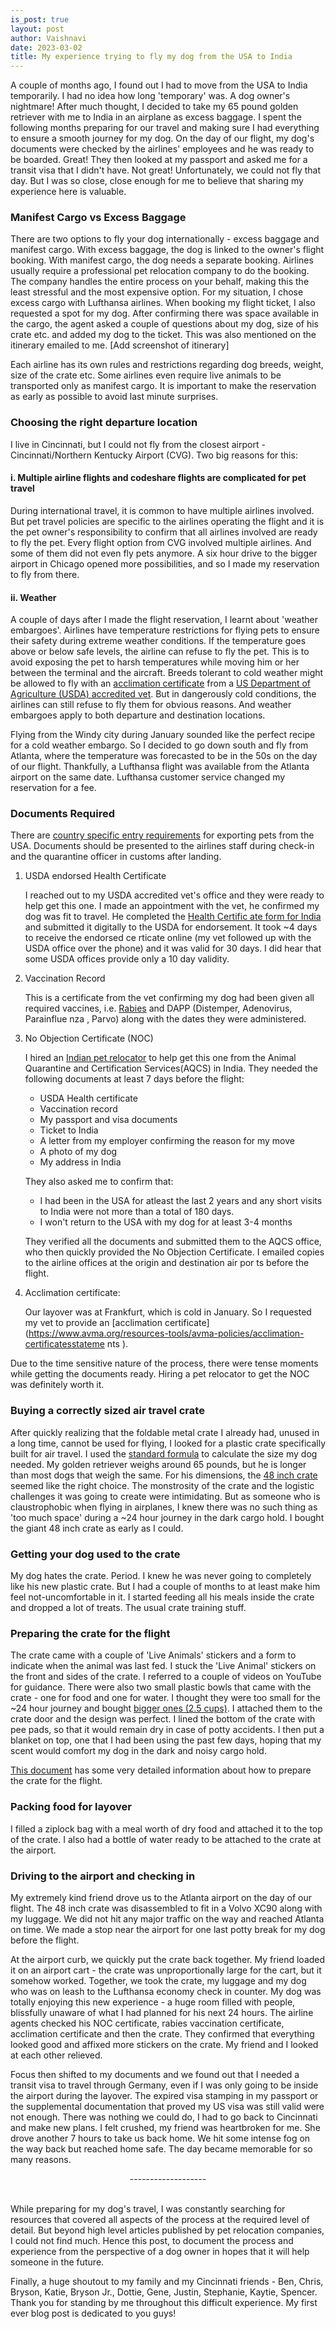 ```yaml
---
is_post: true
layout: post
author: Vaishnavi
date: 2023-03-02
title: My experience trying to fly my dog from the USA to India
---
```


A couple of months ago, I found out I had to move from the USA to India temporarily. I had no idea how long 'temporary' was. A dog owner's nightmare! After much thought, I decided to take my 65 pound golden retriever with me to India in an airplane as excess baggage. I spent the following months preparing for our travel and making sure I had everything to ensure a smooth journey for my dog. On the day of our flight, my dog's documents were checked by the airlines' employees and he was ready to be boarded. Great! They then looked at my passport and asked me for a transit visa that I didn't have. Not great! Unfortunately, we could not fly that day. But I was so close, close enough for me to believe that sharing my experience here is valuable.  

### Manifest Cargo vs Excess Baggage

There are two options to fly your dog internationally - excess baggage and manifest cargo. With excess baggage, the dog is linked to the owner's flight booking. With manifest cargo, the dog needs a separate booking. Airlines usually require a professional pet relocation company to do the booking. The company handles the entire process on your behalf, making this the least stressful and the most expensive option. For my situation, I chose excess cargo with Lufthansa airlines. When booking my flight ticket, I also requested a spot for my dog. After confirming there was space available in the cargo, the agent asked a couple of questions about my dog, size of his crate etc. and added my dog to the ticket. This was also mentioned on the itinerary emailed to me.
[Add screenshot of itinerary]

Each airline has its own rules and restrictions regarding dog breeds, weight, size of the crate etc. Some airlines even require live animals to be transported only as manifest cargo. It is important to make the reservation as early as possible to avoid last minute surprises.

### Choosing the right departure location

I live in Cincinnati, but I could not fly from the closest airport - Cincinnati/Northern Kentucky Airport (CVG). Two big reasons for this: 

#### i. Multiple airline flights and codeshare flights are complicated for pet travel

During international travel, it is common to have multiple airlines involved. But pet travel policies are specific to the airlines operating the flight and it is the pet owner's responsibility to confirm that all airlines involved are ready to fly the pet. Every flight option from CVG involved multiple airlines. And some of them did not even fly pets anymore. A six hour drive to the bigger airport in Chicago opened more possibilities, and so I made my reservation to fly from there. 

#### ii. Weather

A couple of days after I made the flight reservation, I learnt about 'weather embargoes'. Airlines have temperature restrictions for flying pets to ensure their safety during extreme weather conditions. If the temperature goes above or below safe levels, the airline can refuse to fly the pet. This is to avoid exposing the pet to harsh temperatures while moving him or her between the terminal and the aircraft. Breeds tolerant to cold weather might be allowed to fly with an [acclimation certificate](https://www.avma.org/resources-tools/avma-policies/acclimation-certificatesstatements) from a [US Department of Agriculture (USDA) accredited vet](https://vsapps.aphis.usda.gov/vsps/public/VetSearch.do). But in dangerously cold conditions, the airlines can still refuse to fly them for obvious reasons. And weather embargoes apply to both departure and destination locations.

Flying from the Windy city during January sounded like the perfect recipe for a cold weather embargo. So I decided to go down south and fly from Atlanta, where the temperature was forecasted to be in the 50s on the day of our flight. Thankfully, a Lufthansa flight was available from the Atlanta airport on the same date. Lufthansa customer service changed my reservation for a fee.

### Documents Required

There are [country specific entry requirements](https://www.aphis.usda.gov/aphis/pet-travel/by-country/pettravel-india) for exporting pets from the USA. Documents should be presented to the airlines staff during check-in and the quarantine officer in customs after landing.

1. USDA endorsed Health Certificate
     
    I reached out to my USDA accredited vet's office and they were ready to help get this one. I made an appointment with the vet, he confirmed my dog was fit to travel. He completed the [Health Certific     ate  form for India](https://www.aphis.usda.gov/pet-travel/health-certificates/non-eu/india-dogs.pdf) and submitted it digitally to the USDA for endorsement. It took ~4 days to receive the endorsed ce    rticate  online (my vet followed up with the USDA office over the phone) and it was valid for 30 days. I did hear that some USDA offices provide only a 10 day validity.
       
2. Vaccination Record
     
    This is a certificate from the vet confirming my dog had been given all required vaccines, i.e. [Rabies](https://www.cdc.gov/rabies/pdf/nasphv_form51_1.pdf) and DAPP (Distemper, Adenovirus, Parainflue    nza , Parvo) along with the dates they were administered.
     
3. No Objection Certificate (NOC)
     
    I hired an [Indian pet relocator](http://globalcargo.co.in/contact.html) to help get this one from the Animal Quarantine and Certification Services(AQCS) in India. They needed the following documents     at  least 7 days before the flight:
    - USDA Health certificate 
    - Vaccination record
    - My passport and visa documents
    - Ticket to India
    - A letter from my employer confirming the reason for my move 
    - A photo of my dog
    - My address in India  
     
    They also asked me to confirm that:
    - I had been in the USA for atleast the last 2 years and any short visits to India were not more than a total of 180 days. 
    - I won't return to the USA with my dog for at least 3-4 months
     
    They verified all the documents and submitted them to the AQCS office, who then quickly provided the No Objection Certificate. I emailed copies to the airline offices at the origin and destination air    por ts before the flight.
     
4. Acclimation certificate:
     
    Our layover was at Frankfurt, which is cold in January. So I requested my vet to provide an [acclimation certificate](https://www.avma.org/resources-tools/avma-policies/acclimation-certificatesstateme    nts ).

Due to the time sensitive nature of the process, there were tense moments while getting the documents ready. Hiring a pet relocator to get the NOC was definitely worth it.

### Buying a correctly sized air travel crate

After quickly realizing that the foldable metal crate I already had, unused in a long time, cannot be used for flying, I looked for a plastic crate specifically built for air travel. I used the [standard formula](https://www.iata.org/contentassets/b0016da92c86449f850fe9560827bbea/pet-container-requirements.pdf) to calculate the size my dog needed. My golden retriever weighs around 65 pounds, but he is longer than most dogs that weigh the same. For his dimensions, the [48 inch crate](https://www.petmate.com/petmate-sky-kennel/product/PM09) seemed like the right choice. The monstrosity of the crate and the logistic challenges it was going to create were intimidating. But as someone who is claustrophobic when flying in airplanes, I knew there was no such thing as 'too much space' during a ~24 hour journey in the dark cargo hold. I bought the giant 48 inch crate as early as I could.    
 
### Getting your dog used to the crate

My dog hates the crate. Period. I knew he was never going to completely like his new plastic crate. But I had a couple of months to at least make him feel not-uncomfortable in it. I started feeding all his meals inside the crate and dropped a lot of treats. The usual crate training stuff. 

### Preparing the crate for the flight 

The crate came with a couple of 'Live Animals' stickers and a form to indicate when the animal was last fed. I stuck the 'Live Animal' stickers on the front and sides of the crate. I referred to a couple of videos on YouTube for guidance. There were also two small plastic bowls that came with the crate - one for food and one for water. I thought they were too small for the ~24 hour journey and bought [bigger ones (2.5 cups)](https://www.petsmart.com/dog/bowls-and-feeders/top-paw-crate-crock-feeding-bowl-51192.html?cgid=100402&fmethod=Browse). I attached them to the crate door and the design was perfect. I lined the bottom of the crate with pee pads, so that it would remain dry in case of potty accidents. I then put a blanket on top, one that I had been using the past few days, hoping that my scent would comfort my dog in the dark and noisy cargo hold.

[This document](https://www.iata.org/contentassets/b0016da92c86449f850fe9560827bbea/pet-container-requirements.pdf) has some very detailed information about how to prepare the crate for the flight.

### Packing food for layover

I filled a ziplock bag with a meal worth of dry food and attached it to the top of the crate. I also had a bottle of water ready to be attached to the crate at the airport.

### Driving to the airport and checking in

My extremely kind friend drove us to the Atlanta airport on the day of our flight. The 48 inch crate was disassembled to fit in a Volvo XC90 along with my luggage. We did not hit any major traffic on the way and reached Atlanta on time. We made a stop near the airport for one last potty break for my dog before the flight. 

At the airport curb, we quickly put the crate back together. My friend loaded it on an airport cart - the crate was unproportionally large for the cart, but it somehow worked. Together, we took the crate, my luggage and my dog who was on leash to the Lufthansa economy check in counter. My dog was totally enjoying this new experience - a huge room filled with people, blissfully unaware of what I had planned for his next 24 hours. The airline agents checked his NOC certificate, rabies vaccination certificate, acclimation certificate and then the crate. They confirmed that everything looked good and affixed more stickers on the crate. My friend and I looked at each other relieved.  

Focus then shifted to my documents and we found out that I needed a transit visa to travel through Germany, even if I was only going to be inside the airport during the layover. The expired visa stamping in my passport or the supplemental documentation that proved my US visa was still valid were not enough. There was nothing we could do, I had to go back to Cincinnati and make new plans. I felt crushed, my friend was heartbroken for me. She drove another 7 hours to take us back home. We hit some intense fog on the way back but reached home safe. The day became memorable for so many reasons.
<p style="text-align: center;">-------------------</p>
<br/>
While preparing for my dog's travel, I was constantly searching for resources that covered all aspects of the process at the required level of detail. But beyond high level articles published by pet relocation companies, I could not find much. Hence this post, to document the process and experience from the perspective of a dog owner in hopes that it will help someone in the future.  

Finally, a huge shoutout to my family and my Cincinnati friends - Ben, Chris, Bryson, Katie, Bryson Jr., Dottie, Gene, Justin, Stephanie, Kaytie, Spencer. Thank you for standing by me throughout this difficult experience. My first ever blog post is dedicated to you guys!  



